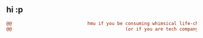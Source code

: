 ## hi :p
```diff
@@                            hmu if you be consuming whimsical life-changing media n shii                           @@
@@                                          (or if you are tech company :))                                          @@
```

<!--
- 🔭 I’m currently working on ...
- 🌱 I’m currently learning ...
- 👯 I’m looking to collaborate on ...
- 🤔 I’m looking for help with ...
- 💬 Ask me about ...
- 📫 How to reach me: ...
- 😄 Pronouns: ...
- ⚡ Fun fact: ...
-->
